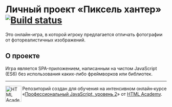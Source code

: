 # Личный проект «Пиксель хантер» [![Build status][travis-image]][travis-url]

Это онлайн-игра, в которой игроку предлагается отличать фотографии от фотореалистичных изображений.

## О проекте
Игра является SPA-приложением, написанным на чистом JavaScript (ES6) без использования каких-либо фреймворков или библиотек. 


---

<a href="https://htmlacademy.ru/intensive/ecmascript"><img align="left" width="50" height="50" title="HTML Academy" src="https://up.htmlacademy.ru/static/img/intensive/ecmascript/logo-for-github.svg"></a>

Репозиторий создан для обучения на интенсивном онлайн‑курсе «[Профессиональный JavaScript, уровень 2](https://htmlacademy.ru/intensive/ecmascript)» от [HTML Academy](https://htmlacademy.ru).

[travis-image]: https://travis-ci.org/erratir/pixel-hunter_ES6.svg?branch=master
[travis-url]: https://travis-ci.org/erratir/pixel-hunter_ES6
